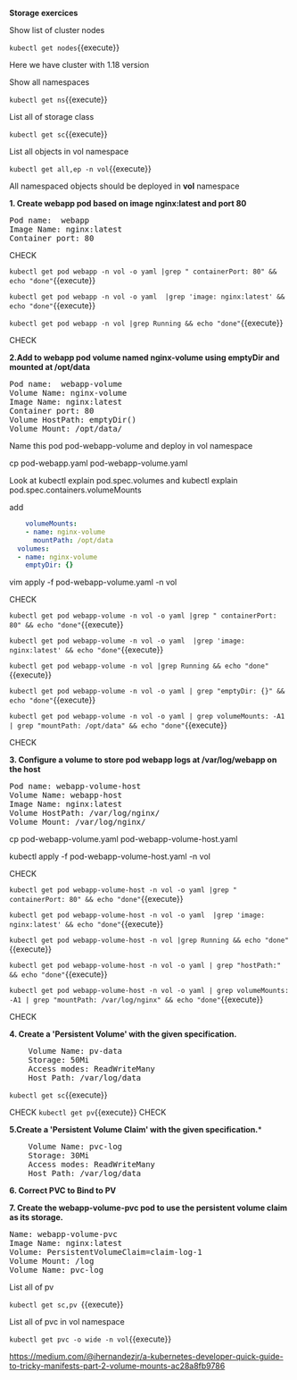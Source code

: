 **Storage exercices**

Show list of cluster nodes

`kubectl get nodes`{{execute}}

Here we have cluster with 1.18 version

Show all namespaces

`kubectl get ns`{{execute}}

List all of  storage class 

`kubectl get sc`{{execute}}

List all objects in vol namespace

`kubectl get all,ep -n vol`{{execute}}


All namespaced objects should be deployed in **vol** namespace


**1. Create webapp pod based on image nginx:latest and port 80**

<pre>
Pod name:  webapp
Image Name: nginx:latest
Container port: 80
</pre>

CHECK

`kubectl get pod webapp -n vol -o yaml |grep " containerPort: 80" && echo "done"`{{execute}}

`kubectl get pod webapp -n vol -o yaml  |grep 'image: nginx:latest' && echo "done"`{{execute}}

`kubectl get pod webapp -n vol |grep Running && echo "done"`{{execute}}  

CHECK

**2.Add to webapp pod volume named nginx-volume using emptyDir and mounted at /opt/data**

<pre>
Pod name:  webapp-volume
Volume Name: nginx-volume
Image Name: nginx:latest
Container port: 80
Volume HostPath: emptyDir()
Volume Mount: /opt/data/
</pre>


Name this pod pod-webapp-volume and deploy in vol namespace

cp pod-webapp.yaml pod-webapp-volume.yaml

Look at
kubectl explain pod.spec.volumes
and
kubectl explain pod.spec.containers.volumeMounts

add
```yaml
    volumeMounts:
    - name: nginx-volume
      mountPath: /opt/data
  volumes:
  - name: nginx-volume
    emptyDir: {}
```

vim apply -f pod-webapp-volume.yaml -n vol

CHECK

`kubectl get pod webapp-volume -n vol -o yaml |grep " containerPort: 80" && echo "done"`{{execute}}

`kubectl get pod webapp-volume -n vol -o yaml  |grep 'image: nginx:latest' && echo "done"`{{execute}}

`kubectl get pod webapp-volume -n vol |grep Running && echo "done"`{{execute}}  

`kubectl get pod webapp-volume -n vol -o yaml | grep "emptyDir: {}" && echo "done"`{{execute}}

`kubectl get pod webapp-volume -n vol -o yaml | grep volumeMounts: -A1 | grep "mountPath: /opt/data" && echo "done"`{{execute}}

CHECK

**3. Configure a volume to store pod webapp logs at /var/log/webapp on the host**
<pre>
Pod name: webapp-volume-host
Volume Name: webapp-host
Image Name: nginx:latest
Volume HostPath: /var/log/nginx/
Volume Mount: /var/log/nginx/
</pre>

cp pod-webapp-volume.yaml pod-webapp-volume-host.yaml

kubectl apply -f pod-webapp-volume-host.yaml -n vol


CHECK

`kubectl get pod webapp-volume-host -n vol -o yaml |grep " containerPort: 80" && echo "done"`{{execute}}

`kubectl get pod webapp-volume-host -n vol -o yaml  |grep 'image: nginx:latest' && echo "done"`{{execute}}

`kubectl get pod webapp-volume-host -n vol |grep Running && echo "done"`{{execute}}  

`kubectl get pod webapp-volume-host -n vol -o yaml | grep "hostPath:" && echo "done"`{{execute}}

`kubectl get pod webapp-volume-host -n vol -o yaml | grep volumeMounts: -A1 | grep "mountPath: /var/log/nginx" && echo "done"`{{execute}}

CHECK


**4. Create a 'Persistent Volume' with the given specification.**
<pre>
    Volume Name: pv-data
    Storage: 50Mi
    Access modes: ReadWriteMany
    Host Path: /var/log/data 
</pre>


`kubectl get sc`{{execute}}

CHECK
`kubectl get pv`{{execute}}
CHECK


**5.Create a 'Persistent Volume Claim' with the given specification.***

<pre>
    Volume Name: pvc-log
    Storage: 30Mi
    Access modes: ReadWriteMany
    Host Path: /var/log/data 
</pre>

**6. Correct PVC to Bind to PV**

**7. Create the webapp-volume-pvc pod to use the persistent volume claim as its storage.** 
<pre>
Name: webapp-volume-pvc
Image Name: nginx:latest
Volume: PersistentVolumeClaim=claim-log-1
Volume Mount: /log 
Volume Name: pvc-log
</pre>


List all of pv

`kubectl get sc,pv `{{execute}}

List all of pvc in vol namespace

`kubectl get pvc -o wide -n vol`{{execute}}







https://medium.com/@ihernandezjr/a-kubernetes-developer-quick-guide-to-tricky-manifests-part-2-volume-mounts-ac28a8fb9786